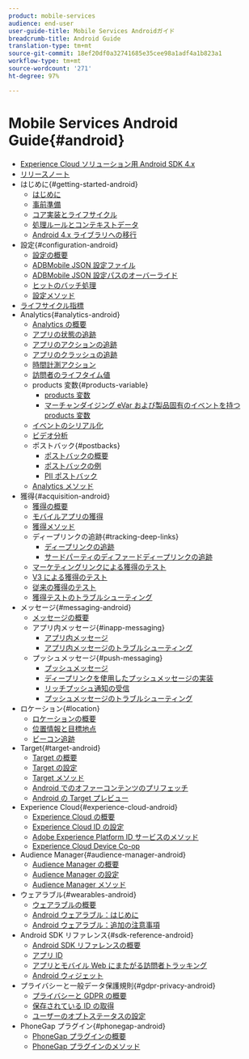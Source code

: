 ```yaml
---
product: mobile-services
audience: end-user
user-guide-title: Mobile Services Androidガイド
breadcrumb-title: Android Guide
translation-type: tm+mt
source-git-commit: 18ef20df0a32741685e35cee98a1adf4a1b823a1
workflow-type: tm+mt
source-wordcount: '271'
ht-degree: 97%

---
```



# Mobile Services Android Guide{#android}

+ [Experience Cloud ソリューション用 Android SDK 4.x](overview.md)
+ [リリースノート](rel-notes.md)
+ はじめに{#getting-started-android}
   + [はじめに](getting-started/getting-started.md)
   + [事前準備](getting-started/requirements.md)
   + [コア実装とライフサイクル](getting-started/dev-qs.md)
   + [処理ルールとコンテキストデータ](getting-started/proc-rules.md)
   + [Android 4.x ライブラリへの移行](getting-started/migration-v3.md)
+ 設定{#configuration-android}
   + [設定の概要](configuration/configuration.md)
   + [ADBMobile JSON 設定ファイル](configuration/json-config/json-config.md)
   + [ADBMobile JSON 設定パスのオーバーライド](configuration/json-config/json-config-remote.md)
   + [ヒットのバッチ処理](configuration/hit-batching.md)
   + [設定メソッド](configuration/methods.md)
+ [ライフサイクル指標](metrics.md)
+ Analytics{#analytics-android}
   + [Analytics の概要](analytics-main/analytics-main.md)
   + [アプリの状態の追跡](analytics-main/states.md)
   + [アプリのアクションの追跡](analytics-main/actions.md)
   + [アプリのクラッシュの追跡](analytics-main/crashes.md)
   + [時間計測アクション](analytics-main/timed-actions.md)
   + [訪問者のライフタイム値](analytics-main/lifetime-value.md)
   + products 変数{#products-variable}
      + [products 変数](analytics-main/products/products.md)
      + [マーチャンダイジング eVar および製品固有のイベントを持つ products 変数 ](analytics-main/products/products-variable-evars-events.md)
   + [イベントのシリアル化](analytics-main/event-serialization.md)
   + [ビデオ分析](analytics-main/video-qs.md)
   + ポストバック{#postbacks}
      + [ポストバックの概要](analytics-main/postbacks/postbacks.md)
      + [ポストバックの例](analytics-main/postbacks/postback-example.md)
      + [PII ポストバック](analytics-main/postbacks/c-pii-postbacks.md)
   + [Analytics メソッド](analytics-main/analytics-methods.md)
+ 獲得{#acquisition-android}
   + [獲得の概要](acquisition-main/acquisition-main-android.md)
   + [モバイルアプリの獲得](acquisition-main/acquisition.md)
   + [獲得メソッド](acquisition-main/acquisition-methods.md)
   + ディープリンクの追跡{#tracking-deep-links}
      + [ディープリンクの追跡](acquisition-main/tracking-deep-links/tracking-deep-links.md)
      + [サードパーティのディファードディープリンクの追跡](acquisition-main/tracking-deep-links/c-tracking-3rd-party-deferred-deep-links.md)
   + [マーケティングリンクによる獲得のテスト](acquisition-main/t-testing-marketing-link-acquisition.md)
   + [V3 による獲得のテスト](acquisition-main/t-testing-version-3-acquisition.md)
   + [従来の獲得のテスト](acquisition-main/t-testing-acquisition.md)
   + [獲得テストのトラブルシューティング](acquisition-main/troubleshoot-acquisition-testing.md)
+ メッセージ{#messaging-android}
   + [メッセージの概要](messaging-main/messaging-main-android.md)
   + アプリ内メッセージ{#inapp-messaging}
      + [アプリ内メッセージ](messaging-main/messaging/messaging.md)
      + [アプリ内メッセージのトラブルシューティング](messaging-main/messaging/in-apps-ts.md)
   + プッシュメッセージ{#push-messaging}
      + [プッシュメッセージ](messaging-main/push-messaging/push-messaging.md)
      + [ディープリンクを使用したプッシュメッセージの実装](messaging-main/push-messaging/t-mob-impl-push-deeplinking-android-4x.md)
      + [リッチプッシュ通知の受信](messaging-main/push-messaging/c-set-up-rich-push-notif-android.md)
      + [プッシュメッセージのトラブルシューティング](messaging-main/push-messaging/c-troubleshooting-push-messaging.md)
+ ロケーション{#location}
   + [ロケーションの概要](location/location.md)
   + [位置情報と目標地点](location/geo-poi.md)
   + [ビーコン追跡](location/beacon.md)
+ Target{#target-android}
   + [Target の概要](target-main/target-main.md)
   + [Target の設定](target-main/target.md)
   + [Target メソッド](target-main/c-target-methods.md)
   + [Android でのオファーコンテンツのプリフェッチ](target-main/c-mob-target-prefetch-android.md)
   + [Android の Target プレビュー](target-main/c-mob-target-preview-android.md)
+ Experience Cloud{#experience-cloud-android}
   + [Experience Cloud の概要](c-marketing-cloud/c-marketing-cloud.md)
   + [Experience Cloud ID の設定 ](c-marketing-cloud/mcvid.md)
   + [Adobe Experience Platform ID サービスのメソッド](c-marketing-cloud/mc-methods.md)
   + [Experience Cloud Device Co-op](c-marketing-cloud/t-mob-mc-device-coop-android-.md)
+ Audience Manager{#audience-manager-android}
   + [Audience Manager の概要](audience-manager/audience-manager.md)
   + [Audience Manager の設定](audience-manager/audiencemgmt.md)
   + [Audience Manager メソッド](audience-manager/c-audience-manager-methods.md)
+ ウェアラブル{#wearables-android}
   + [ウェアラブルの概要](wearables/wearables.md)
   + [Android ウェアラブル：はじめに](wearables/android-wearable.md)
   + [Android ウェアラブル：追加の注意事項](wearables/c-android-wearables--additional-notes.md)
+ Android SDK リファレンス{#sdk-reference-android}
   + [Android SDK リファレンスの概要](/help/android/reference/reference.md)
   + [アプリ ID](/help/android/reference/app-ids.md)
   + [アプリとモバイル Web にまたがる訪問者トラッキング](/help/android/reference/hybrid-app.md)
   + [Android ウィジェット](/help/android/reference/widgets.md)
+ プライバシーと一般データ保護規則{#gdpr-privacy-android}
   + [プライバシーと GDPR の概要](c-mob-privacy-gdpr-android/c-mob-privacy-gdpr-android.md)
   + [保存されている ID の取得](c-mob-privacy-gdpr-android/c-mob-gdpr-ret-stored-ids-android.md)
   + [ユーザーのオプトステータスの設定](c-mob-privacy-gdpr-android/privacy.md)
+ PhoneGap プラグイン{#phonegap-android}
   + [PhoneGap プラグインの概要](phonegap/phonegap.md)
   + [PhoneGap プラグインのメソッド](phonegap/phonegap-methods.md)
